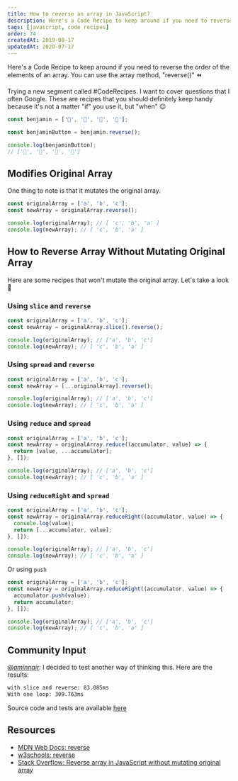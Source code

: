 ```yaml
---
title: How to reverse an array in JavaScript?
description: Here's a Code Recipe to keep around if you need to reverse the order of the elements of an array.
tags: [javascript, code recipes]
order: 74
createdAt: 2019-08-17
updatedAt: 2020-07-17
---
```


Here's a Code Recipe to keep around if you need to reverse the order of the elements of an array. You can use the array method, "reverse()" ⏪

Trying a new segment called #CodeRecipes. I want to cover questions that I often Google. These are recipes that you should definitely keep handy because it's not a matter "if" you use it, but "when" 😉

```javascript
const benjamin = ['👶', '👦', '👨', '👴'];

const benjaminButton = benjamin.reverse();

console.log(benjaminButton);
// ['👴', '👨', '👦', '👶']
```

<markdown-toc></markdown-toc>

## Modifies Original Array

One thing to note is that it mutates the original array.

```javascript
const originalArray = ['a', 'b', 'c'];
const newArray = originalArray.reverse();

console.log(originalArray); // [ 'c', 'b', 'a' ]
console.log(newArray); // [ 'c', 'b', 'a' ]
```

## How to Reverse Array Without Mutating Original Array

Here are some recipes that won't mutate the original array. Let's take a look 👀

### Using `slice` and `reverse`

```javascript
const originalArray = ['a', 'b', 'c'];
const newArray = originalArray.slice().reverse();

console.log(originalArray); // ['a', 'b', 'c']
console.log(newArray); // [ 'c', 'b', 'a' ]
```

### Using `spread` and `reverse`

```javascript
const originalArray = ['a', 'b', 'c'];
const newArray = [...originalArray].reverse();

console.log(originalArray); // ['a', 'b', 'c']
console.log(newArray); // [ 'c', 'b', 'a' ]
```

### Using `reduce` and `spread`

```javascript
const originalArray = ['a', 'b', 'c'];
const newArray = originalArray.reduce((accumulator, value) => {
  return [value, ...accumulator];
}, []);

console.log(originalArray); // ['a', 'b', 'c']
console.log(newArray); // [ 'c', 'b', 'a' ]
```

### Using `reduceRight` and `spread`

```javascript
const originalArray = ['a', 'b', 'c'];
const newArray = originalArray.reduceRight((accumulator, value) => {
  console.log(value);
  return [...accumulator, value];
}, []);

console.log(originalArray); // ['a', 'b', 'c']
console.log(newArray); // [ 'c', 'b', 'a' ]
```

Or using `push`

```javascript
const originalArray = ['a', 'b', 'c'];
const newArray = originalArray.reduceRight((accumulator, value) => {
  accumulator.push(value);
  return accumulator;
}, []);

console.log(originalArray); // ['a', 'b', 'c']
console.log(newArray); // [ 'c', 'b', 'a' ]
```

## Community Input

_[@aminnair](https://dev.to/aminnairi/comment/e9o4):_ I decided to test another way of thinking this. Here are the results:

```bash
with slice and reverse: 83.085ms
With one loop: 309.763ms
```

Source code and tests are available [here](https://repl.it/repls/AromaticAgitatedProfessionals)

## Resources

- [MDN Web Docs: reverse](https://developer.mozilla.org/en-US/docs/Web/JavaScript/Reference/Global_Objects/Array/reverse)
- [w3schools: reverse](https://www.w3schools.com/jsref/jsref_reverse.asp)
- [Stack Overflow: Reverse array in JavaScript without mutating original array](https://stackoverflow.com/questions/30610523/reverse-array-in-javascript-without-mutating-original-array)
